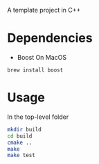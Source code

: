 A template project in C++

# Dependencies

- Boost
  On MacOS

```
brew install boost
```

# Usage

In the top-level folder

```bash
mkdir build
cd build
cmake ..
make
make test
```

